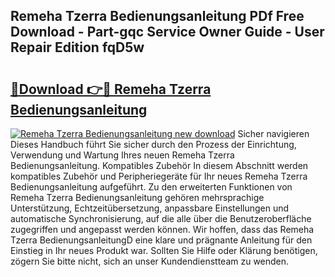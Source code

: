 ## Remeha Tzerra Bedienungsanleitung PDf Free Download - Part-gqc Service Owner Guide - User Repair Edition fqD5w

# <h2><a href="http://df0h1f.blite.top/?on=Remeha+Tzerra+Bedienungsanleitung">🔗Download 👉🔴 Remeha Tzerra Bedienungsanleitung</a></h2>

[![Remeha Tzerra Bedienungsanleitung new download](https://i.imgur.com/lujVjoI.png)](http://df0h1f.blite.top/?on=Remeha+Tzerra+Bedienungsanleitung)
Sicher navigieren Dieses Handbuch führt Sie sicher durch den Prozess der Einrichtung, Verwendung und Wartung Ihres neuen Remeha Tzerra Bedienungsanleitung. Kompatibles Zubehör In diesem Abschnitt werden kompatibles Zubehör und Peripheriegeräte für Ihr neues Remeha Tzerra Bedienungsanleitung aufgeführt. Zu den erweiterten Funktionen von Remeha Tzerra Bedienungsanleitung gehören mehrsprachige Unterstützung, Echtzeitübersetzung, anpassbare Einstellungen und automatische Synchronisierung, auf die alle über die Benutzeroberfläche zugegriffen und angepasst werden können. Wir hoffen, dass das Remeha Tzerra BedienungsanleitungD eine klare und prägnante Anleitung für den Einstieg in Ihr neues Produkt war. Sollten Sie Hilfe oder Klärung benötigen, zögern Sie bitte nicht, sich an unser Kundendienstteam zu wenden.
